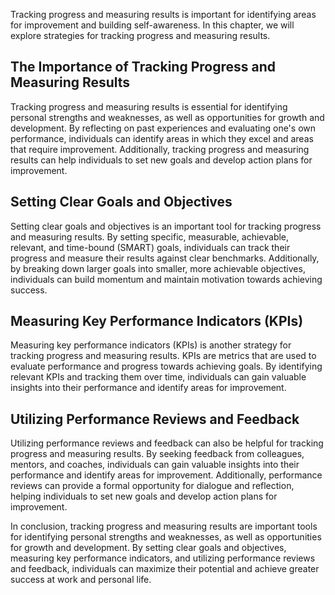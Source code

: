 
Tracking progress and measuring results is important for identifying areas for improvement and building self-awareness. In this chapter, we will explore strategies for tracking progress and measuring results.

The Importance of Tracking Progress and Measuring Results
---------------------------------------------------------

Tracking progress and measuring results is essential for identifying personal strengths and weaknesses, as well as opportunities for growth and development. By reflecting on past experiences and evaluating one's own performance, individuals can identify areas in which they excel and areas that require improvement. Additionally, tracking progress and measuring results can help individuals to set new goals and develop action plans for improvement.

Setting Clear Goals and Objectives
----------------------------------

Setting clear goals and objectives is an important tool for tracking progress and measuring results. By setting specific, measurable, achievable, relevant, and time-bound (SMART) goals, individuals can track their progress and measure their results against clear benchmarks. Additionally, by breaking down larger goals into smaller, more achievable objectives, individuals can build momentum and maintain motivation towards achieving success.

Measuring Key Performance Indicators (KPIs)
-------------------------------------------

Measuring key performance indicators (KPIs) is another strategy for tracking progress and measuring results. KPIs are metrics that are used to evaluate performance and progress towards achieving goals. By identifying relevant KPIs and tracking them over time, individuals can gain valuable insights into their performance and identify areas for improvement.

Utilizing Performance Reviews and Feedback
------------------------------------------

Utilizing performance reviews and feedback can also be helpful for tracking progress and measuring results. By seeking feedback from colleagues, mentors, and coaches, individuals can gain valuable insights into their performance and identify areas for improvement. Additionally, performance reviews can provide a formal opportunity for dialogue and reflection, helping individuals to set new goals and develop action plans for improvement.

In conclusion, tracking progress and measuring results are important tools for identifying personal strengths and weaknesses, as well as opportunities for growth and development. By setting clear goals and objectives, measuring key performance indicators, and utilizing performance reviews and feedback, individuals can maximize their potential and achieve greater success at work and personal life.
